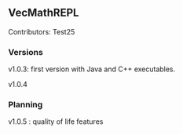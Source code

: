 ## VecMathREPL

Contributors:
Test25
### Versions
v1.0.3: first version with Java and C++ executables.

v1.0.4

### Planning

v1.0.5 : quality of life features
